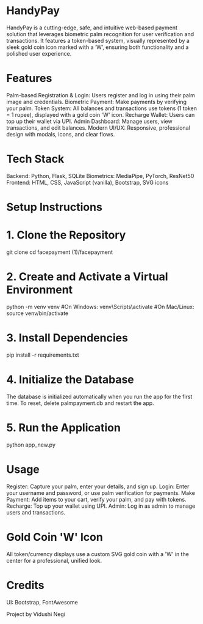 # HandyPay
HandyPay is a cutting-edge, safe, and intuitive web-based payment solution that leverages biometric palm recognition for user verification and transactions. It features a token-based system, visually represented by a sleek gold coin icon marked with a ‘W’, ensuring both functionality and a polished user experience.
# Features
Palm-based Registration & Login: Users register and log in using their palm image and credentials.
Biometric Payment: Make payments by verifying your palm.
Token System: All balances and transactions use tokens (1 token = 1 rupee), displayed with a gold coin 'W' icon.
Recharge Wallet: Users can top up their wallet via UPI.
Admin Dashboard: Manage users, view transactions, and edit balances.
Modern UI/UX: Responsive, professional design with modals, icons, and clear flows.
# Tech Stack
Backend: Python, Flask, SQLite
Biometrics: MediaPipe, PyTorch, ResNet50
Frontend: HTML, CSS, JavaScript (vanilla), Bootstrap, SVG icons
# Setup Instructions
# 1. Clone the Repository
git clone <your-repo-url>
cd facepayment (1)/facepayment
# 2. Create and Activate a Virtual Environment
python -m venv venv
#On Windows:
venv\Scripts\activate
#On Mac/Linux:
source venv/bin/activate
# 3. Install Dependencies
pip install -r requirements.txt
# 4. Initialize the Database
The database is initialized automatically when you run the app for the first time. To reset, delete palmpayment.db and restart the app.

# 5. Run the Application
python app_new.py
# Usage
Register: Capture your palm, enter your details, and sign up.
Login: Enter your username and password, or use palm verification for payments.
Make Payment: Add items to your cart, verify your palm, and pay with tokens.
Recharge: Top up your wallet using UPI.
Admin: Log in as admin to manage users and transactions.
# Gold Coin 'W' Icon
All token/currency displays use a custom SVG gold coin with a 'W' in the center for a professional, unified look.

# Credits
UI: Bootstrap, FontAwesome

Project by Vidushi Negi

